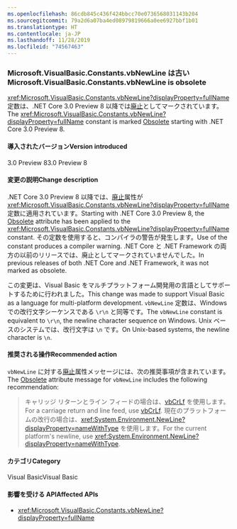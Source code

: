 ```yaml
---
ms.openlocfilehash: 86cdb845c436f424bbcc70e0736568031143b204
ms.sourcegitcommit: 79a2d6a07ba4ed08979819666a0ee6927bbf1b01
ms.translationtype: HT
ms.contentlocale: ja-JP
ms.lasthandoff: 11/28/2019
ms.locfileid: "74567463"
---
```

### <a name="microsoftvisualbasicconstantsvbnewline-is-obsolete"></a><span data-ttu-id="9856c-101">Microsoft.VisualBasic.Constants.vbNewLine は古い</span><span class="sxs-lookup"><span data-stu-id="9856c-101">Microsoft.VisualBasic.Constants.vbNewLine is obsolete</span></span>

<span data-ttu-id="9856c-102"><xref:Microsoft.VisualBasic.Constants.vbNewLine?displayProperty=fullName> 定数は、.NET Core 3.0 Preview 8 以降では[廃止](xref:System.ObsoleteAttribute)としてマークされています。</span><span class="sxs-lookup"><span data-stu-id="9856c-102">The <xref:Microsoft.VisualBasic.Constants.vbNewLine?displayProperty=fullName> constant is marked [Obsolete](xref:System.ObsoleteAttribute) starting with .NET Core 3.0 Preview 8.</span></span>

#### <a name="version-introduced"></a><span data-ttu-id="9856c-103">導入されたバージョン</span><span class="sxs-lookup"><span data-stu-id="9856c-103">Version introduced</span></span>

<span data-ttu-id="9856c-104">3.0 Preview 8</span><span class="sxs-lookup"><span data-stu-id="9856c-104">3.0 Preview 8</span></span>

#### <a name="change-description"></a><span data-ttu-id="9856c-105">変更の説明</span><span class="sxs-lookup"><span data-stu-id="9856c-105">Change description</span></span>

<span data-ttu-id="9856c-106">.NET Core 3.0 Preview 8 以降では、[廃止](xref:System.ObsoleteAttribute)属性が <xref:Microsoft.VisualBasic.Constants.vbNewLine?displayProperty=fullName> 定数に適用されています。</span><span class="sxs-lookup"><span data-stu-id="9856c-106">Starting with .NET Core 3.0 Preview 8, the [Obsolete](xref:System.ObsoleteAttribute) attribute has been applied to the <xref:Microsoft.VisualBasic.Constants.vbNewLine?displayProperty=fullName> constant.</span></span> <span data-ttu-id="9856c-107">その定数を使用すると、コンパイラの警告が発生します。</span><span class="sxs-lookup"><span data-stu-id="9856c-107">Use of the constant produces a compiler warning.</span></span> <span data-ttu-id="9856c-108">.NET Core と .NET Framework の両方の以前のリリースでは、廃止としてマークされていませんでした。</span><span class="sxs-lookup"><span data-stu-id="9856c-108">In previous releases of both .NET Core and .NET Framework, it was not marked as obsolete.</span></span>

<span data-ttu-id="9856c-109">この変更は、Visual Basic をマルチプラットフォーム開発用の言語としてサポートするために行われました。</span><span class="sxs-lookup"><span data-stu-id="9856c-109">This change was made to support Visual Basic as a language for multi-platform development.</span></span> <span data-ttu-id="9856c-110">`vbNewLine` 定数は、Windows での改行文字シーケンスである `\r\n` と同等です。</span><span class="sxs-lookup"><span data-stu-id="9856c-110">The `vbNewLine` constant is equivalent to `\r\n`, the newline character sequence on Windows.</span></span> <span data-ttu-id="9856c-111">Unix ベースのシステムでは、改行文字は `\n` です。</span><span class="sxs-lookup"><span data-stu-id="9856c-111">On Unix-based systems, the newline character is `\n`.</span></span>

#### <a name="recommended-action"></a><span data-ttu-id="9856c-112">推奨される操作</span><span class="sxs-lookup"><span data-stu-id="9856c-112">Recommended action</span></span>

<span data-ttu-id="9856c-113">`vbNewLine` に対する[廃止](xref:System.ObsoleteAttribute)属性メッセージには、次の推奨事項が含まれています。</span><span class="sxs-lookup"><span data-stu-id="9856c-113">The [Obsolete](xref:System.ObsoleteAttribute) attribute message for `vbNewLine` includes the following recommendation:</span></span>

> <span data-ttu-id="9856c-114">キャリッジ リターンとライン フィードの場合は、[vbCrLf](xref:Microsoft.VisualBasic.Constants.vbCrLf) を使用します。</span><span class="sxs-lookup"><span data-stu-id="9856c-114">For a carriage return and line feed, use [vbCrLf](xref:Microsoft.VisualBasic.Constants.vbCrLf).</span></span> <span data-ttu-id="9856c-115">現在のプラットフォームの改行の場合は、<xref:System.Environment.NewLine?displayProperty=nameWithType> を使用します。</span><span class="sxs-lookup"><span data-stu-id="9856c-115">For the current platform's newline, use <xref:System.Environment.NewLine?displayProperty=nameWithType>.</span></span>

#### <a name="category"></a><span data-ttu-id="9856c-116">カテゴリ</span><span class="sxs-lookup"><span data-stu-id="9856c-116">Category</span></span>

<span data-ttu-id="9856c-117">Visual Basic</span><span class="sxs-lookup"><span data-stu-id="9856c-117">Visual Basic</span></span>

#### <a name="affected-apis"></a><span data-ttu-id="9856c-118">影響を受ける API</span><span class="sxs-lookup"><span data-stu-id="9856c-118">Affected APIs</span></span>

- <xref:Microsoft.VisualBasic.Constants.vbNewLine?displayProperty=fullName>

<!--

### Affected APIs

- `F:Microsoft.VisualBasic.Constants.vbNewLine`

-->
